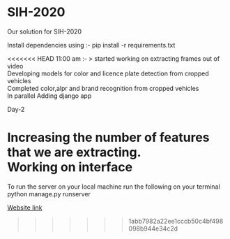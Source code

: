 # SIH-2020

Our solution for SIH-2020

Install dependencies using :-
pip install -r requirements.txt

<<<<<<< HEAD
11:00 am :- > started working on extracting frames out of video</br>
Developing models for color and licence plate detection from cropped vehicles</br>
Completed color,alpr and brand recognition from cropped vehicles</br>
In parallel Adding django app


Day-2

Increasing the number of features that we are extracting.</br>
Working on interface
=======
To run the server on your local machine run the following on your terminal
python manage.py runserver 



[Website link](https://bella-ciao.herokuapp.com/)
>>>>>>> 1abb7982a22ee1cccb50c4bf498098b944e34c2d
